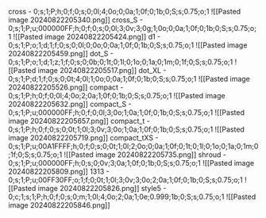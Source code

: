 cross - 0;s;1;P;h;0;f;0;s;0;0l;4;0o;0;0a;1;0f;0;1b;0;S;s;0.75;o;1
![[Pasted image 20240822205340.png]]
cross_S - 0;s;1;P;u;000000FF;h;0;f;0;s;0;0l;3;0v;3;0g;1;0o;0;0a;1;0f;0;1b;0;S;s;0.75;o;1
 ![[Pasted image 20240822205424.png]]
 d1 - 0;s;1;P;o;1;d;1;f;0;s;0;0l;0;0o;0;0a;1;0f;0;1b;0;S;s;0.75;o;1
 ![[Pasted image 20240822205459.png]]
 dot_S - 0;s;1;P;o;1;d;1;z;1;f;0;s;0;0b;0;1t;0;1l;0;1o;0;1a;0;1m;0;1f;0;S;s;0.75;o;1
 ![[Pasted image 20240822205517.png]]
 dot_XL - 0;s;1;P;d;1;f;0;s;0;0t;4;0l;1;0o;0;0a;1;0f;0;1b;0;S;s;0.75;o;1
 ![[Pasted image 20240822205526.png]]
 compact - 0;s;1;P;h;0;f;0;0l;4;0o;2;0a;1;0f;0;1b;0;S;s;0.75;o;1
 ![[Pasted image 20240822205632.png]]
 compact_S - 0;s;1;P;u;000000FF;h;0;f;0;0l;3;0o;1;0a;1;0f;0;1b;0;S;s;0.75;o;1
 ![[Pasted image 20240822205657.png]]
 compact_t - 0;s;1;P;h;0;f;0;s;0;0t;1;0l;3;0v;3;0o;1;0a;1;0f;0;1b;0;S;s;0.75;o;1
 ![[Pasted image 20240822205719.png]]
 compact_tXS - 0;s;1;P;u;00A1FFFF;h;0;f;0;s;0;0t;1;0l;2;0o;0;0a;1;0f;0;1t;0;1l;0;1o;0;1a;0;1m;0;1f;0;S;s;0.75;o;1
 ![[Pasted image 20240822205735.png]]
 shroud - 0;s;1;P;u;000000FF;h;0;s;0;0v;3;0a;1;0f;0;1b;0;S;s;0.75;o;1
 ![[Pasted image 20240822205809.png]]
 1313 - 0;s;1;P;u;00FF30FF;o;1;f;0;0t;1;0l;3;0v;3;0o;2;0a;1;0f;0;1b;0;S;s;0.75;o;1
![[Pasted image 20240822205826.png]]
 style5 - 0;c;1;s;1;P;h;0;f;0;s;0;m;1;0l;4;0o;2;0a;1;0e;0.999;1b;0;S;s;0.75;o;1
 ![[Pasted image 20240822205846.png]]
 
